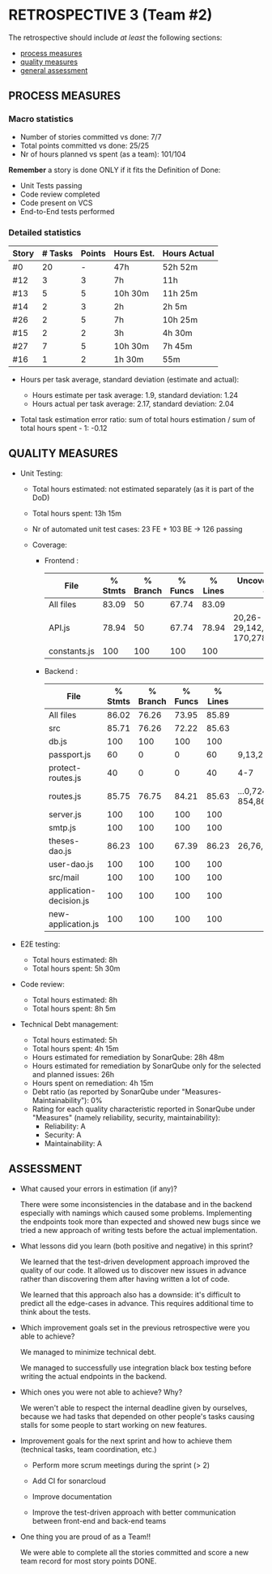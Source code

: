 # RETROSPECTIVE 3 (Team #2)

The retrospective should include _at least_ the following
sections:

- [process measures](#process-measures)
- [quality measures](#quality-measures)
- [general assessment](#assessment)

## PROCESS MEASURES

### Macro statistics

- Number of stories committed vs done: 7/7
- Total points committed vs done: 25/25
- Nr of hours planned vs spent (as a team): 101/104

**Remember** a story is done ONLY if it fits the Definition of Done:

- Unit Tests passing
- Code review completed
- Code present on VCS
- End-to-End tests performed

### Detailed statistics

| Story | # Tasks | Points | Hours Est. | Hours Actual |
| ----- | ------- | ------ | ---------- | ------------ |
| #0    | 20      | -      | 47h        | 52h 52m      |
| #12   | 3       | 3      | 7h         | 11h          |
| #13   | 5       | 5      | 10h 30m    | 11h 25m      |
| #14   | 2       | 3      | 2h         | 2h 5m        |
| #26   | 2       | 5      | 7h         | 10h 25m      |
| #15   | 2       | 2      | 3h         | 4h 30m       |
| #27   | 7       | 5      | 10h 30m    | 7h 45m       |
| #16   | 1       | 2      | 1h 30m     | 55m          |

- Hours per task average, standard deviation (estimate and actual):

  - Hours estimate per task average: 1.9, standard deviation: 1.24
  - Hours actual per task average: 2.17, standard deviation: 2.04

- Total task estimation error ratio: sum of total hours estimation / sum of total hours spent - 1: -0.12

## QUALITY MEASURES

- Unit Testing:

  - Total hours estimated: not estimated separately (as it is part of the DoD)
  - Total hours spent: 13h 15m
  - Nr of automated unit test cases: 23 FE + 103 BE -> 126 passing
  - Coverage:

    - Frontend :

      | File         | % Stmts | % Branch | % Funcs | % Lines | Uncovered Line #s                |
      | ------------ | ------- | -------- | ------- | ------- | -------------------------------- |
      | All files    | 83.09   | 50       | 67.74   | 83.09   |
      | API.js       | 78.94   | 50       | 67.74   | 78.94   | 20,26-29,142,160-170,278,320,354 |
      | constants.js | 100     | 100      | 100     | 100     |

    - Backend :

      | File                    | % Stmts | % Branch | % Funcs | % Lines | Uncovered Line #s                                                |
      | ----------------------- | ------- | -------- | ------- | ------- | ---------------------------------------------------------------- |
      | All files               | 86.02   | 76.26    | 73.95   | 85.89   |
      | src                     | 85.71   | 76.26    | 72.22   | 85.63   |
      | db.js                   | 100     | 100      | 100     | 100     |
      | passport.js             | 60      | 0        | 0       | 60      | 9,13,26-36                                                       |
      | protect-routes.js       | 40      | 0        | 0       | 40      | 4-7                                                              |
      | routes.js               | 85.75   | 76.75    | 84.21   | 85.63   | ...0,724,730,734,753,765,771,777,782,797,832,842,850-854,868,876 |
      | server.js               | 100     | 100      | 100     | 100     |
      | smtp.js                 | 100     | 100      | 100     | 100     |
      | theses-dao.js           | 86.23   | 100      | 67.39   | 86.23   | 26,76,113,129,137,141,149,153,158,170,176,180,184,384,407        |
      | user-dao.js             | 100     | 100      | 100     | 100     |
      | src/mail                | 100     | 100      | 100     | 100     |
      | application-decision.js | 100     | 100      | 100     | 100     |
      | new-application.js      | 100     | 100      | 100     | 100     |

- E2E testing:
  - Total hours estimated: 8h
  - Total hours spent: 5h 30m
- Code review:
  - Total hours estimated: 8h
  - Total hours spent: 8h 5m
- Technical Debt management:
  - Total hours estimated: 5h
  - Total hours spent: 4h 15m
  - Hours estimated for remediation by SonarQube: 28h 48m
  - Hours estimated for remediation by SonarQube only for the selected and planned issues: 26h
  - Hours spent on remediation: 4h 15m
  - Debt ratio (as reported by SonarQube under "Measures-Maintainability"): 0%
  - Rating for each quality characteristic reported in SonarQube under "Measures" (namely reliability, security, maintainability):
    - Reliability: A
    - Security: A
    - Maintainability: A

## ASSESSMENT

- What caused your errors in estimation (if any)?

  There were some inconsistencies in the database and in the backend especially with namings which caused some problems. Implementing the endpoints took more than expected and showed new bugs since we tried a new approach of writing tests before the actual implementation.

- What lessons did you learn (both positive and negative) in this sprint?

  We learned that the test-driven development approach improved the quality of our code. It allowed us to discover new issues in advance rather than discovering them after having written a lot of code.

  We learned that this approach also has a downside: it's difficult to predict all the edge-cases in advance. This requires additional time to think about the tests.

- Which improvement goals set in the previous retrospective were you able to achieve?

  We managed to minimize technical debt.

  We managed to successfully use integration black box testing before writing the actual endpoints in the backend.

- Which ones you were not able to achieve? Why?

  We weren't able to respect the internal deadline given by ourselves, because we had tasks that depended on other people's tasks causing stalls for some people to start working on new features.

- Improvement goals for the next sprint and how to achieve them (technical tasks, team coordination, etc.)

  - Perform more scrum meetings during the sprint (> 2)

  - Add CI for sonarcloud

  - Improve documentation

  - Improve the test-driven approach with better communication between front-end and back-end teams

- One thing you are proud of as a Team!!

  We were able to complete all the stories committed and score a new team record for most story points DONE.
